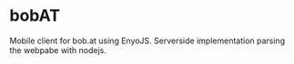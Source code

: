 bobAT
=========

Mobile client for bob.at using EnyoJS.
Serverside implementation parsing the webpabe with nodejs.
